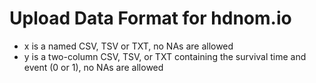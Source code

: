 
# Upload Data Format for hdnom.io

  * x is a named CSV, TSV or TXT, no NAs are allowed
  * y is a two-column CSV, TSV, or TXT containing the survival time and event (0 or 1), no NAs are allowed
